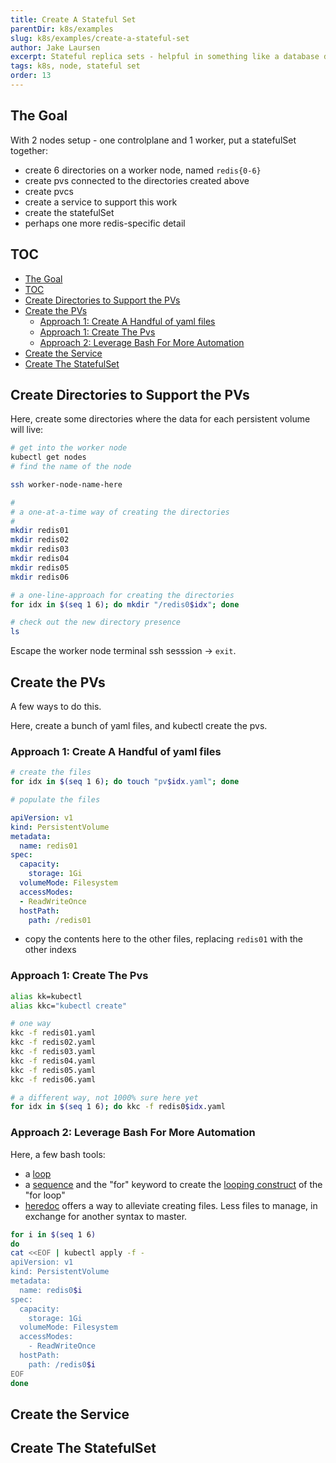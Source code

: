 ```yaml
---
title: Create A Stateful Set
parentDir: k8s/examples
slug: k8s/examples/create-a-stateful-set
author: Jake Laursen
excerpt: Stateful replica sets - helpful in something like a database deployment
tags: k8s, node, stateful set
order: 13
---
```


## The Goal
With 2 nodes setup - one controlplane and 1 worker, put a statefulSet together:  
- create 6 directories on a worker node, named `redis{0-6}`
- create pvs connected to the directories created above
- create pvcs
- create a service to support this work
- create the statefulSet
- perhaps one more redis-specific detail

## TOC
- [The Goal](#the-goal)
- [TOC](#toc)
- [Create Directories to Support the PVs](#create-directories-to-support-the-pvs)
- [Create the PVs](#create-the-pvs)
  - [Approach 1: Create A Handful of yaml files](#approach-1-create-a-handful-of-yaml-files)
  - [Approach 1: Create The Pvs](#approach-1-create-the-pvs)
  - [Approach 2: Leverage Bash For More Automation](#approach-2-leverage-bash-for-more-automation)
- [Create the Service](#create-the-service)
- [Create The StatefulSet](#create-the-statefulset)

## Create Directories to Support the PVs
Here, create some directories where the data for each persistent volume will live:
```bash
# get into the worker node
kubectl get nodes
# find the name of the node

ssh worker-node-name-here

# 
# a one-at-a-time way of creating the directories
# 
mkdir redis01
mkdir redis02
mkdir redis03
mkdir redis04
mkdir redis05
mkdir redis06

# a one-line-approach for creating the directories
for idx in $(seq 1 6); do mkdir "/redis0$idx"; done

# check out the new directory presence
ls 
```
Escape the worker node terminal ssh sesssion -> `exit`.  

## Create the PVs
A few ways to do this.  

Here, create a bunch of yaml files, and kubectl create the pvs.
### Approach 1: Create A Handful of yaml files
```bash
# create the files
for idx in $(seq 1 6); do touch "pv$idx.yaml"; done

# populate the files
```

```yaml
apiVersion: v1
kind: PersistentVolume
metadata:
  name: redis01
spec:
  capacity:
    storage: 1Gi
  volumeMode: Filesystem
  accessModes:
  - ReadWriteOnce
  hostPath:
    path: /redis01
```
- copy the contents here to the other files, replacing `redis01` with the other indexs

### Approach 1: Create The Pvs
```bash
alias kk=kubectl
alias kkc="kubectl create"

# one way
kkc -f redis01.yaml
kkc -f redis02.yaml
kkc -f redis03.yaml
kkc -f redis04.yaml
kkc -f redis05.yaml
kkc -f redis06.yaml

# a different way, not 1000% sure here yet 
for idx in $(seq 1 6); do kkc -f redis0$idx.yaml
```

### Approach 2: Leverage Bash For More Automation
Here, a few bash tools:
- a [loop](https://www.gnu.org/software/bash/manual/html_node/Looping-Constructs.html)
- a [sequence](https://man7.org/linux/man-pages/man1/seq.1.html) and the "for" keyword to create the [looping construct](https://www.gnu.org/software/bash/manual/html_node/Looping-Constructs.html) of the "for loop"
- [heredoc](linux/heredoc) offers a way to alleviate creating files. Less files to manage, in exchange for another syntax to master.  
```bash
for i in $(seq 1 6)
do
cat <<EOF | kubectl apply -f -
apiVersion: v1
kind: PersistentVolume
metadata:
  name: redis0$i
spec:
  capacity:
    storage: 1Gi
  volumeMode: Filesystem
  accessModes:
    - ReadWriteOnce
  hostPath:
    path: /redis0$i
EOF
done
```

## Create the Service
## Create The StatefulSet
